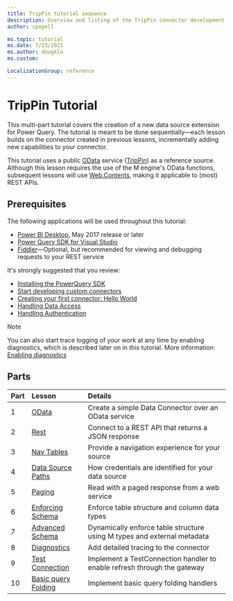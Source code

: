 ```yaml
---
title: TripPin tutorial sequence
description: Overview and listing of the TripPin connector development tutorial sequence.
author: cpopell

ms.topic: tutorial
ms.date: 7/23/2021
ms.author: dougklo
ms.custom:

LocalizationGroup: reference
---
```


# TripPin Tutorial

This multi-part tutorial covers the creation of a new data source extension for Power Query. The tutorial is meant to be done sequentially&mdash;each lesson builds on the connector created in previous lessons, incrementally adding new capabilities to your connector.

This tutorial uses a public [OData](https://www.odata.org/documentation/) service ([TripPin](https://services.odata.org/v4/TripPinService/)) as a reference source. Although this lesson requires the use of the M engine's OData functions, subsequent lessons will use [Web.Contents](/powerquery-m/web-contents), making it applicable to (most) REST APIs.

## Prerequisites

The following applications will be used throughout this tutorial:

* [Power BI Desktop](https://www.microsoft.com/download/details.aspx?id=45331), May 2017 release or later
* [Power Query SDK for Visual Studio](https://aka.ms/powerquerysdk)
* [Fiddler](https://www.telerik.com/fiddler)&mdash;Optional, but recommended for viewing and debugging requests to your REST service

It's strongly suggested that you review:
* [Installing the PowerQuery SDK](../../InstallingSDK.md)
* [Start developing custom connectors](../../StartingToDevelopCustomConnectors.md)
* [Creating your first connector: Hello World](../../CreatingFirstConnector.md)
* [Handling Data Access](../../HandlingDataAccess.md)
* [Handling Authentication](../../HandlingAuthentication.md)

>[!Note]
>You can also start trace logging of your work at any time by enabling diagnostics, which is described later on in this tutorial. More information: [Enabling diagnostics](8-Diagnostics/README.md#enabling-diagnostics)

## Parts

|Part|Lesson                               |Details|
|----|:------------------------------------|:----------------------------------------------------|
|1   |[OData](1-OData/README.md)                     |Create a simple Data Connector over an OData service |
|2   |[Rest](2-Rest/README.md)                       |Connect to a REST API that returns a JSON response   |
|3   |[Nav Tables](3-NavTables/README.md)            |Provide a navigation experience for your source    |
|4   |[Data Source Paths](4-Paths/README.md)         |How credentials are identified for your data source  |
|5   |[Paging](5-Paging/README.md)                   |Read with a paged response from a web service        |
|6   |[Enforcing Schema](6-Schema/README.md)         |Enforce table structure and column data types        |
|7   |[Advanced Schema](7-AdvancedSchema/README.md)  |Dynamically enforce table structure using M types and external metadata |
|8   |[Diagnostics](8-Diagnostics/README.md)         |Add detailed tracing to the connector                |
|9   |[Test Connection](9-TestConnection/README.md)  |Implement a TestConnection handler to enable refresh through the gateway |
|10  |[Basic query Folding](10-TableView1/README.md)|Implement basic query folding handlers               |
